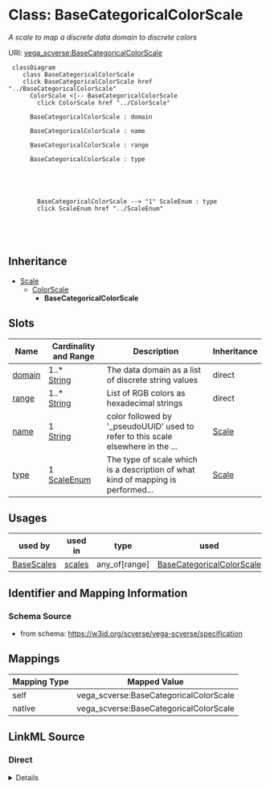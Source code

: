 

# Class: BaseCategoricalColorScale 


_A scale to map a discrete data domain to discrete colors_





URI: [vega_scverse:BaseCategoricalColorScale](https://w3id.org/scverse/vega-scverse/BaseCategoricalColorScale)






```mermaid
 classDiagram
    class BaseCategoricalColorScale
    click BaseCategoricalColorScale href "../BaseCategoricalColorScale"
      ColorScale <|-- BaseCategoricalColorScale
        click ColorScale href "../ColorScale"
      
      BaseCategoricalColorScale : domain
        
      BaseCategoricalColorScale : name
        
      BaseCategoricalColorScale : range
        
      BaseCategoricalColorScale : type
        
          
    
        
        
        BaseCategoricalColorScale --> "1" ScaleEnum : type
        click ScaleEnum href "../ScaleEnum"
    

        
      
```





## Inheritance
* [Scale](Scale.md)
    * [ColorScale](ColorScale.md)
        * **BaseCategoricalColorScale**



## Slots

| Name | Cardinality and Range | Description | Inheritance |
| ---  | --- | --- | --- |
| [domain](domain.md) | 1..* <br/> [String](String.md) | The data domain as a list of discrete string values | direct |
| [range](range.md) | 1..* <br/> [String](String.md) | List of RGB colors as hexadecimal strings | direct |
| [name](name.md) | 1 <br/> [String](String.md) | color followed by '_pseudoUUID' used to refer to this scale elsewhere in the ... | [Scale](Scale.md) |
| [type](type.md) | 1 <br/> [ScaleEnum](ScaleEnum.md) | The type of scale which is a description of what kind of mapping is performed... | [Scale](Scale.md) |





## Usages

| used by | used in | type | used |
| ---  | --- | --- | --- |
| [BaseScales](BaseScales.md) | [scales](scales.md) | any_of[range] | [BaseCategoricalColorScale](BaseCategoricalColorScale.md) |






## Identifier and Mapping Information







### Schema Source


* from schema: https://w3id.org/scverse/vega-scverse/specification




## Mappings

| Mapping Type | Mapped Value |
| ---  | ---  |
| self | vega_scverse:BaseCategoricalColorScale |
| native | vega_scverse:BaseCategoricalColorScale |







## LinkML Source

<!-- TODO: investigate https://stackoverflow.com/questions/37606292/how-to-create-tabbed-code-blocks-in-mkdocs-or-sphinx -->

### Direct

<details>
```yaml
name: BaseCategoricalColorScale
description: A scale to map a discrete data domain to discrete colors
from_schema: https://w3id.org/scverse/vega-scverse/specification
rank: 1000
is_a: ColorScale
slot_usage:
  type:
    name: type
    ifabsent: string(ordinal)
    equals_string: ordinal
attributes:
  domain:
    name: domain
    description: The data domain as a list of discrete string values. Length must
      be equal to the length of range
    from_schema: https://w3id.org/scverse/vega-scverse/scales
    domain_of:
    - BaseAxisScale
    - LinearColorScale
    - BaseCategoricalColorScale
    - Axis
    range: string
    required: true
    multivalued: true
  range:
    name: range
    description: List of RGB colors as hexadecimal strings. Length must be equal to
      length of domain
    from_schema: https://w3id.org/scverse/vega-scverse/scales
    domain_of:
    - BaseAxisScale
    - LinearColorScale
    - BaseCategoricalColorScale
    required: true
    multivalued: true
    pattern: ^#(?:[0-9a-fA-F]{3}|[0-9a-fA-F]{6})$

```
</details>

### Induced

<details>
```yaml
name: BaseCategoricalColorScale
description: A scale to map a discrete data domain to discrete colors
from_schema: https://w3id.org/scverse/vega-scverse/specification
rank: 1000
is_a: ColorScale
slot_usage:
  type:
    name: type
    ifabsent: string(ordinal)
    equals_string: ordinal
attributes:
  domain:
    name: domain
    description: The data domain as a list of discrete string values. Length must
      be equal to the length of range
    from_schema: https://w3id.org/scverse/vega-scverse/scales
    alias: domain
    owner: BaseCategoricalColorScale
    domain_of:
    - BaseAxisScale
    - LinearColorScale
    - BaseCategoricalColorScale
    - Axis
    range: string
    required: true
    multivalued: true
  range:
    name: range
    description: List of RGB colors as hexadecimal strings. Length must be equal to
      length of domain
    from_schema: https://w3id.org/scverse/vega-scverse/scales
    alias: range
    owner: BaseCategoricalColorScale
    domain_of:
    - BaseAxisScale
    - LinearColorScale
    - BaseCategoricalColorScale
    range: string
    required: true
    multivalued: true
    pattern: ^#(?:[0-9a-fA-F]{3}|[0-9a-fA-F]{6})$
  name:
    name: name
    description: color followed by '_pseudoUUID' used to refer to this scale elsewhere
      in the view configuration.
    from_schema: https://w3id.org/scverse/vega-scverse/scales
    identifier: true
    alias: name
    owner: BaseCategoricalColorScale
    domain_of:
    - DataObject
    - Scale
    range: string
    required: true
    pattern: ^color_[0-9a-fA-F]{8}-[0-9a-fA-F]{4}-[0-9a-fA-F]{4}-[0-9a-fA-F]{4}-[0-9a-fA-F]{12}$
  type:
    name: type
    description: "The type of scale which is a description of what kind of mapping\
      \ is performed between data domain and \nvisual range, e.g. `linear`."
    from_schema: https://w3id.org/scverse/vega-scverse/scales
    ifabsent: string(ordinal)
    alias: type
    owner: BaseCategoricalColorScale
    domain_of:
    - Transform
    - Format
    - Scale
    - Legend
    - Mark
    - TextMark
    - GroupMark
    range: ScaleEnum
    required: true
    equals_string: ordinal

```
</details>